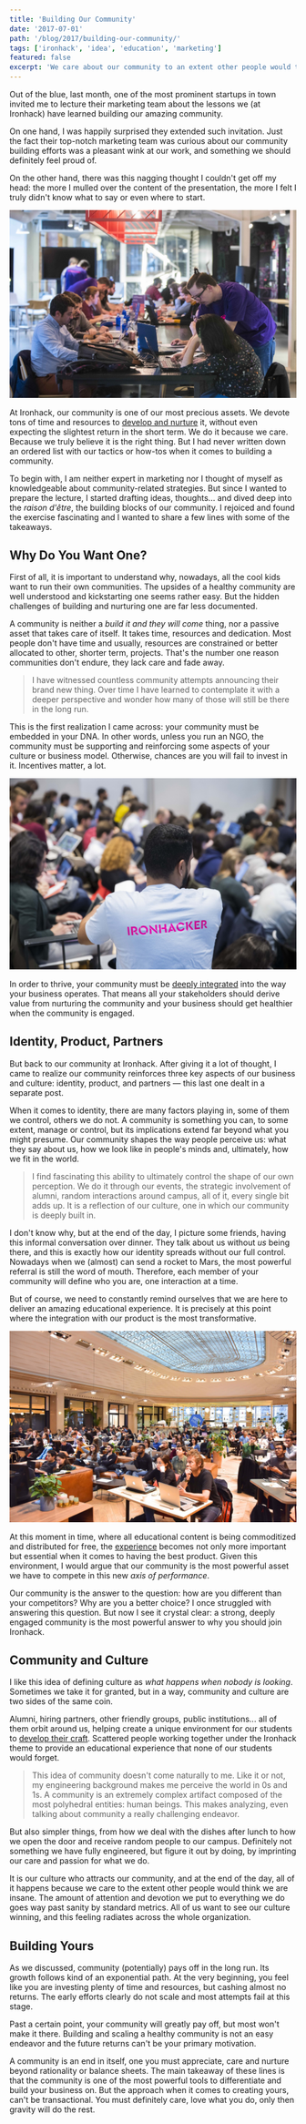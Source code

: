 ```yaml
---
title: 'Building Our Community'
date: '2017-07-01'
path: '/blog/2017/building-our-community/'
tags: ['ironhack', 'idea', 'education', 'marketing']
featured: false
excerpt: 'We care about our community to an extent other people would think we are insane. It has become a fundamental piece of our student experience and the key to having the best product.'
---
```


Out of the blue, last month, one of the most prominent startups in town invited me to lecture their marketing team about the lessons we (at Ironhack) have learned building our amazing community.

On one hand, I was happily surprised they extended such invitation. Just the fact their top-notch marketing team was curious about our community building efforts was a pleasant wink at our work, and something we should definitely feel proud of.

On the other hand, there was this nagging thought I couldn't get off my head: the more I mulled over the content of the presentation, the more I felt I truly didn't know what to say or even where to start.

![Attendees at the WeCode Madrid](../images/wecode-madrid.jpg 'Attendees at the WeCode Madrid')

At Ironhack, our community is one of our most precious assets. We devote tons of time and resources to [develop and nurture](/blog/2015/wecode) it, without even expecting the slightest return in the short term. We do it because we care. Because we truly believe it is the right thing. But I had never written down an ordered list with our tactics or how-tos when it comes to building a community.

To begin with, I am neither expert in marketing nor I thought of myself as knowledgeable about community-related strategies. But since I wanted to prepare the lecture, I started drafting ideas, thoughts... and dived deep into the _raison d'être_, the building blocks of our community. I rejoiced and found the exercise fascinating and I wanted to share a few lines with some of the takeaways.

## Why Do You Want One?

First of all, it is important to understand why, nowadays, all the cool kids want to run their own communities. The upsides of a healthy community are well understood and kickstarting one seems rather easy. But the hidden challenges of building and nurturing one are far less documented.

A community is neither a _build it and they will come_ thing, nor a passive asset that takes care of itself. It takes time, resources and dedication. Most people don't have time and usually, resources are constrained or better allocated to other, shorter term, projects. That's the number one reason communities don't endure, they lack care and fade away.

> I have witnessed countless community attempts announcing their brand new thing. Over time I have learned to contemplate it with a deeper perspective and wonder how many of those will still be there in the long run.

This is the first realization I came across: your community must be embedded in your DNA. In other words, unless you run an NGO, the community must be supporting and reinforcing some aspects of your culture or business model. Otherwise, chances are you will fail to invest in it. Incentives matter, a lot.

![Attendees at the WeDesign Madrid](../images/wedesign-madrid.jpg 'Attendees at the WeDesign Madrid')

In order to thrive, your community must be [deeply integrated](/blog/2017/alignment) into the way your business operates. That means all your stakeholders should derive value from nurturing the community and your business should get healthier when the community is engaged.

## Identity, Product, Partners

But back to our community at Ironhack. After giving it a lot of thought, I came to realize our community reinforces three key aspects of our business and culture: identity, product, and partners — this last one dealt in a separate post.

When it comes to identity, there are many factors playing in, some of them we control, others we do not. A community is something you can, to some extent, manage or control, but its implications extend far beyond what you might presume. Our community shapes the way people perceive us: what they say about us, how we look like in people's minds and, ultimately, how we fit in the world.

> I find fascinating this ability to ultimately control the shape of our own perception. We do it through our events, the strategic involvement of alumni, random interactions around campus, all of it, every single bit adds up. It is a reflection of our culture, one in which our community is deeply built in.

I don't know why, but at the end of the day, I picture some friends, having this informal conversation over dinner. They talk about us without _us_ being there, and this is exactly how our identity spreads without our full control. Nowadays when we (almost) can send a rocket to Mars, the most powerful referral is still the word of mouth. Therefore, each member of your community will define who you are, one interaction at a time.

But of course, we need to constantly remind ourselves that we are here to deliver an amazing educational experience. It is precisely at this point where the integration with our product is the most transformative.

![Attendees at the WeCode Paris](../images/wecode-paris.jpg 'Attendees at the WeCode Paris')

At this moment in time, where all educational content is being commoditized and distributed for free, the [experience](/blog/2016/ironhack-experience) becomes not only more important but essential when it comes to having the best product. Given this environment, I would argue that our community is the most powerful asset we have to compete in this new _axis of performance_.

Our community is the answer to the question: how are you different than your competitors? Why are you a better choice? I once struggled with answering this question. But now I see it crystal clear: a strong, deeply engaged community is the most powerful answer to why you should join Ironhack.

## Community and Culture

I like this idea of defining culture as _what happens when nobody is looking_. Sometimes we take it for granted, but in a way, community and culture are two sides of the same coin.

Alumni, hiring partners, other friendly groups, public institutions... all of them orbit around us, helping create a unique environment for our students to [develop their craft](/blog/2017/curiosity-trumps-everything). Scattered people working together under the Ironhack theme to provide an educational experience that none of our students would forget.

> This idea of community doesn't come naturally to me. Like it or not, my engineering background makes me perceive the world in 0s and 1s. A community is an extremely complex artifact composed of the most polyhedral entities: human beings. This makes analyzing, even talking about community a really challenging endeavor.

But also simpler things, from how we deal with the dishes after lunch to how we open the door and receive random people to our campus. Definitely not something we have fully engineered, but figure it out by doing, by imprinting our care and passion for what we do.

It is our culture who attracts our community, and at the end of the day, all of it happens because we care to the extent other people would think we are insane. The amount of attention and devotion we put to everything we do goes way past sanity by standard metrics. All of us want to see our culture winning, and this feeling radiates across the whole organization.

## Building Yours

As we discussed, community (potentially) pays off in the long run. Its growth follows kind of an exponential path. At the very beginning, you feel like you are investing plenty of time and resources, but cashing almost no returns. The early efforts clearly do not scale and most attempts fail at this stage.

Past a certain point, your community will greatly pay off, but most won't make it there. Building and scaling a healthy community is not an easy endeavor and the future returns can't be your primary motivation.

A community is an end in itself, one you must appreciate, care and nurture beyond rationality or balance sheets. The main takeaway of these lines is that the community is one of the most powerful tools to differentiate and build your business on. But the approach when it comes to creating yours, can't be transactional. You must definitely care, love what you do, only then gravity will do the rest.
